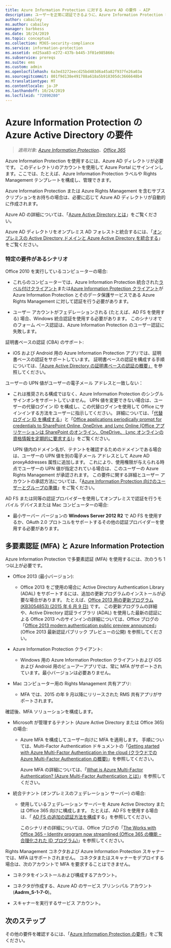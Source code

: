 ```yaml
---
title: Azure Information Protection に対する Azure AD の要件 - AIP
description: ユーザーを正常に認証できるように、Azure Information Protection を使用するための Azure AD の要件を特定します。
author: cabailey
ms.author: cabailey
manager: barbkess
ms.date: 10/24/2019
ms.topic: conceptual
ms.collection: M365-security-compliance
ms.service: information-protection
ms.assetid: ed25aa83-e272-437b-b445-3f01e985860c
ms.subservice: prereqs
ms.suite: ems
ms.custom: admin
ms.openlocfilehash: 6a3ed3272eecd25bd403d6a45a82f937fe26a03a
ms.sourcegitcommit: 801f9d138e491788a618a5b918305dc3666648b4
ms.translationtype: MT
ms.contentlocale: ja-JP
ms.lasthandoff: 10/24/2019
ms.locfileid: "72890280"
---
```

# <a name="azure-active-directory-requirements-for-azure-information-protection"></a>Azure Information Protection の Azure Active Directory の要件

>*適用対象: [Azure Information Protection](https://azure.microsoft.com/pricing/details/information-protection)、[Office 365](https://download.microsoft.com/download/E/C/F/ECF42E71-4EC0-48FF-AA00-577AC14D5B5C/Azure_Information_Protection_licensing_datasheet_EN-US.pdf)*

Azure Information Protection を使用するには、Azure AD ディレクトリが必要です。 このディレクトリのアカウントを使用して Azure Portal にサインインします。ここでは、たとえば、Azure Information Protection ラベルや Rights Management テンプレートを構成し、管理できます。

Azure Information Protection または Azure Rights Management を含むサブスクリプションをお持ちの場合は、必要に応じて Azure AD ディレクトリが自動的に作成されます。  

Azure AD の詳細については、「[Azure Active Directory とは](/azure/active-directory/fundamentals/active-directory-whatis)」をご覧ください。

Azure AD ディレクトリをオンプレミス AD フォレストと統合するには、「[オンプレミスの Active Directory ドメインと Azure Active Directory を統合する](/azure/architecture/reference-architectures/identity/azure-ad)」をご覧ください。

### <a name="scenarios-that-have-specific-requirements"></a>特定の要件があるシナリオ 

Office 2010 を実行しているコンピューターの場合: 

- これらのコンピューターでは、Azure Information Protection 統合された[ラベル付けクライアント](./rms-client/aip-clientv2.md)または[Azure Information Protection クライアント](./rms-client/aip-client.md)が Azure Information Protection とそのデータ保護サービスである Azure Rights Management に対して認証を行う必要があります。

- ユーザー アカウントがフェデレーションされる (たとえば、AD FS を使用する) 場合、Windows 統合認証を使用する必要があります。 このシナリオでのフォーム ベース認証は、Azure Information Protection のユーザー認証に失敗します。

証明書ベースの認証 (CBA) のサポート:

- iOS および Android 用の Azure Information Protection アプリでは、証明書ベースの認証をサポートしています。 証明書ベースの認証を構成する手順については、[「Azure Active Directory の証明書ベースの認証の概要」](/azure/active-directory/active-directory-certificate-based-authentication-get-started) を参照してください。

ユーザーの UPN 値がユーザーの電子メール アドレスと一致しない：

- これは推奨される構成ではなく、Azure Information Protection のシングルサインオンをサポートしていません。 UPN 値を変更できない場合は、ユーザーの代替ログイン ID を構成し、この代替ログインを使用して Office にサインインする方法をユーザーに指示してください。 詳細については、「[代替ログイン ID を構成する](/windows-server/identity/ad-fs/operations/configuring-alternate-login-id)」と「[Office applications periodically prompt for credentials to SharePoint Online, OneDrive, and Lync Online (Office アプリケーションは SharePoint のオンライン、OneDrive、 Lync オンラインの資格情報を定期的に要求する)](https://support.microsoft.com/help/2913639/office-applications-periodically-prompt-for-credentials-to-sharepoint-online,-onedrive,-and-lync-online)」をご覧ください。
    
    UPN 値内のドメイン名が、テナントを確認するためのドメインである場合は、ユーザーの UPN 値を別の電子メール アドレスとして Azure AD proxyAddresses 属性に追加します。 これにより、使用権限が与えられる時点でユーザーの UPN 値が指定されている場合は、このユーザーの Azure Rights Management が承認されます。 この要件に関する詳細とユーザー アカウントの承認方法については、「[Azure Information Protection 向けのユーザーとグループの準備](prepare.md)」をご覧ください。

AD FS または同等の認証プロバイダーを使用してオンプレミスで認証を行うモバイル デバイスまたは Mac コンピューターの場合:

- 最小サーバー バージョンの **Windows Server 2012 R2** で AD FS を使用するか、OAuth 2.0 プロトコルをサポートするその他の認証プロバイダーを使用する必要があります。

## <a name="multi-factor-authentication-mfa-and-azure-information-protection"></a>多要素認証 (MFA) と Azure Information Protection
Azure Information Protection で多要素認証 (MFA) を使用するには、次のうち 1 つ以上が必要です。

-   Office 2013 (最小バージョン):

    -   Office 2013 をご使用の場合に Active Directory Authentication Library (ADAL) をサポートするには、追加の更新プログラムのインストールが必要な場合があります。 たとえば、[Office 2013 用の更新プログラム (KB3054853) (2015 年 6 月 9 日)](https://support.microsoft.com/kb/3054853) です。 この更新プログラムの詳細や、Active Directory 認証ライブラリ (ADAL) を使用した最新の認証による Office 2013 へのサインインの詳細については、Office ブログの「[Office 2013 modern authentication public preview announced](https://blogs.office.com/2015/03/23/office-2013-modern-authentication-public-preview-announced/)」(Office 2013 最新認証パブリック プレビューの公開) を参照してください。

- Azure Information Protection クライアント:

    - Windows 用の Azure Information Protection クライアントおよび iOS および Android 用のビューアーアプリでは、常に MFA がサポートされています。最小バージョンは必要ありません。 

-   Mac コンピューター用の Rights Management 共有アプリ:

    -   MFA では、2015 の年 9 月以降にリリースされた RMS 共有アプリがサポートされます。

確認後、MFA ソリューションを構成します。

-   Microsoft が管理するテナント (Azure Active Directory または Office 365) の場合:

    - Azure MFA を構成してユーザー向けに MFA を適用します。 手順については、Multi-Factor Authentication ドキュメントの「[Getting started with Azure Multi-Factor Authentication in the cloud (クラウドでの Azure Multi-Factor Authentication の概要)](/multi-factor-authentication/multi-factor-authentication-get-started-cloud)」を参照してください。

        Azure MFA の詳細については、「[What is Azure Multi-Factor Authentication? (Azure Multi-Factor Authentication とは)](/multi-factor-authentication/multi-factor-authentication)」を参照してください。

- 統合テナント (オンプレミスのフェデレーション サーバー) の場合:

    - 使用しているフェデレーション サーバーを Azure Active Directory または Office 365 向けに構成します。 たとえば、AD FS を使用する場合は、「 [AD FS の追加の認証方法を構成](/windows-server/identity/ad-fs/operations/configure-additional-authentication-methods-for-ad-fs)する」を参照してください。

        このシナリオの詳細については、Office ブログの「[The Works with Office 365 – Identity program now streamlined (Office 365 の機能 – 合理化された ID プログラム)](https://blogs.office.com/2014/01/30/the-works-with-office-365-identity-program-now-streamlined/)」を参照してください。

Rights Management コネクタおよび Azure Information Protection スキャナーでは、MFA はサポートされません。 コネクタまたはスキャナーをデプロイする場合は、次のアカウントで MFA を要求することはできません。

- コネクタをインストールおよび構成するアカウント。

- コネクタが作成する、Azure AD のサービス プリンシパル アカウント (**Aadrm_S-1-7-0**)。
 
- スキャナーを実行するサービス アカウント。

## <a name="next-steps"></a>次のステップ
その他の要件を確認するには、「[Azure Information Protection の要件](requirements.md)」をご覧ください。

